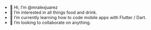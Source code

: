 - 👋 Hi, I’m @mralexjuarez
- 👀 I’m interested in all things food and drink.
- 🌱 I’m currently learning how to code mobile apps with Flutter / Dart.
- 💞️ I’m looking to collaborate on anything.

<!---
mralexjuarez/mralexjuarez is a ✨ special ✨ repository because its `README.md` (this file) appears on your GitHub profile.
You can click the Preview link to take a look at your changes.
--->
